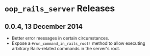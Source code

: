 # `oop_rails_server` Releases

## 0.0.4, 13 December 2014

* Better error messages in certain circumstances.
* Expose a `#run_command_in_rails_root!` method to allow executing arbitrary Rails-related commands in the
  server's root.
